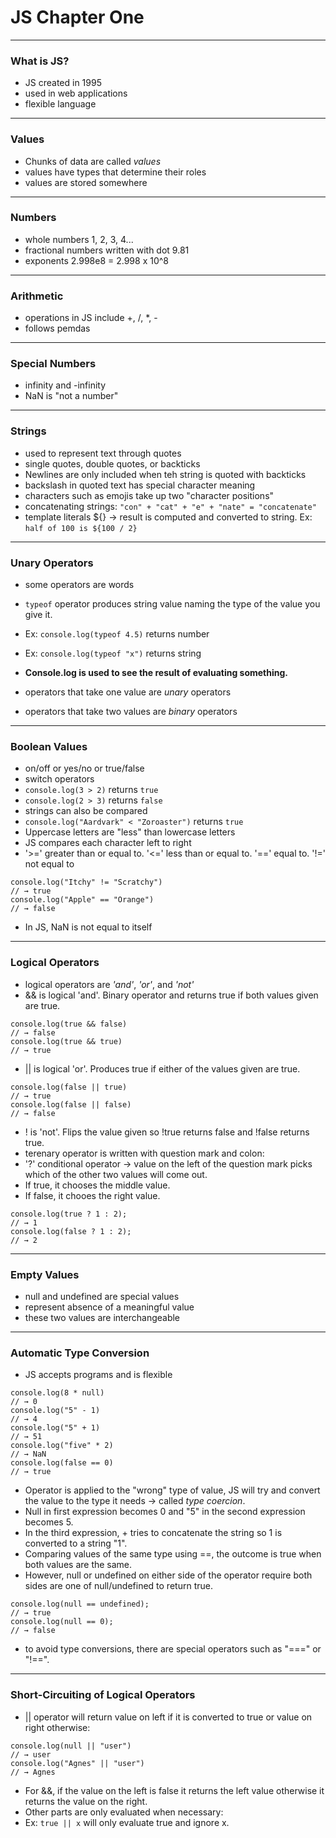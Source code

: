 # JS Chapter One
***
### What is JS?
- JS created in 1995
- used in web applications 
- flexible language
---
### Values
- Chunks of data are called *values*
- values have types that determine their roles
- values are stored somewhere
---
### Numbers
- whole numbers 1, 2, 3, 4...
- fractional numbers written with dot 9.81
- exponents 2.998e8 = 2.998 x 10^8
---
### Arithmetic
- operations in JS include +, /, *, -
- follows pemdas
---
### Special Numbers
- infinity and -infinity 
- NaN is "not a number"
---
### Strings
- used to represent text through quotes
- single quotes, double quotes, or backticks
- Newlines are only included when teh string is quoted with backticks
- backslash in quoted text has special character meaning
- characters such as emojis take up two "character positions"
- concatenating strings: `"con" + "cat" + "e" + "nate" = "concatenate"`
- template literals ${} -> result is computed and converted to string. Ex: `half of 100 is ${100 / 2}`
---
### Unary Operators
- some operators are words
- `typeof` operator produces string value naming the type of the value you give it. 
- Ex: `console.log(typeof 4.5)` returns number
- Ex: `console.log(typeof "x")` returns string

- **Console.log is used to see the result of evaluating something.**

- operators that take one value are *unary* operators
- operators that take two values are *binary* operators
---
### Boolean Values
- on/off or yes/no or true/false
- switch operators
- `console.log(3 > 2)` returns `true`
- `console.log(2 > 3)` returns `false`
- strings can also be compared
- `console.log("Aardvark" < "Zoroaster")` returns `true`
- Uppercase letters are "less" than lowercase letters
- JS compares each character left to right
- '>=' greater than or equal to. '<=' less than or equal to. '==' equal to. '!=' not equal to
```JS
console.log("Itchy" != "Scratchy")
// → true
console.log("Apple" == "Orange")
// → false
```
- In JS, NaN is not equal to itself
---
### Logical Operators
- logical operators are *'and'*, *'or'*, and *'not'*
- && is logical 'and'. Binary operator and returns true if both values given are true. 
```JS
console.log(true && false)
// → false
console.log(true && true)
// → true
```
- || is logical 'or'. Produces true if either of the values given are true. 
```JS
console.log(false || true)
// → true
console.log(false || false)
// → false
```
- ! is 'not'. Flips the value given so !true returns false and !false returns true. 
- terenary operator is written with question mark and colon:
- '?' conditional operator -> value on the left of the question mark picks which of the other two values will come out. 
- If true, it chooses the middle value.
- If false, it chooes the right value. 
```JS
console.log(true ? 1 : 2);
// → 1
console.log(false ? 1 : 2);
// → 2
```
---
### Empty Values
- null and undefined are special values
- represent absence of a meaningful value
- these two values are interchangeable
---
### Automatic Type Conversion
- JS accepts programs and is flexible
```JS
console.log(8 * null)
// → 0
console.log("5" - 1)
// → 4
console.log("5" + 1)
// → 51
console.log("five" * 2)
// → NaN
console.log(false == 0)
// → true
```
- Operator is applied to the "wrong" type of value, JS will try and convert the value to the type it needs -> called *type coercion*. 
- Null in first expression becomes 0 and "5" in the second expression becomes 5. 
- In the third expression, + tries to concatenate the string so 1 is converted to a string "1".
- Comparing values of the same type using ==, the outcome is true when both values are the same. 
- However, null or undefined on either side of the operator require both sides are one of null/undefined to return true. 
```JS
console.log(null == undefined);
// → true
console.log(null == 0);
// → false
```
- to avoid type conversions, there are special operators such as "===" or "!==". 
---
### Short-Circuiting of Logical Operators
- || operator will return value on left if it is converted to true or value on right otherwise:
```JS
console.log(null || "user")
// → user
console.log("Agnes" || "user")
// → Agnes
```
- For &&, if the value on the left is false it returns the left value otherwise it returns the value on the right.
- Other parts are only evaluated when necessary:
- Ex: `true || x` will only evaluate true and ignore x. 